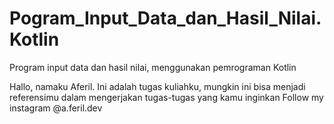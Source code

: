 # Pogram_Input_Data_dan_Hasil_Nilai.Kotlin
Program input data dan hasil nilai, menggunakan pemrograman Kotlin

Hallo, namaku Aferil. Ini adalah tugas kuliahku, mungkin ini bisa menjadi referensimu dalam mengerjakan tugas-tugas yang kamu inginkan 
Follow my instagram @a.feril.dev
